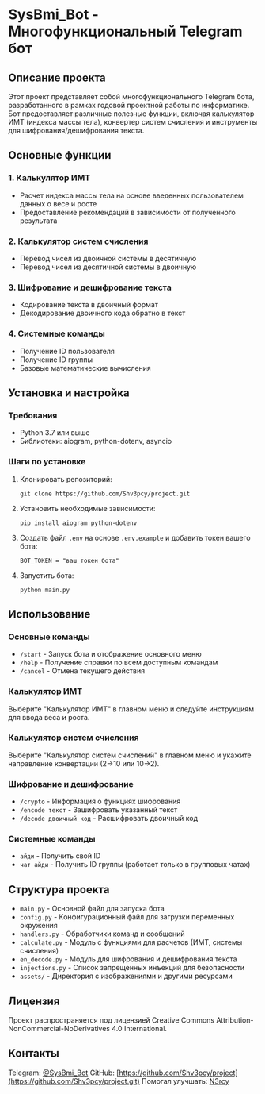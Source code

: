# SysBmi_Bot - Многофункциональный Telegram бот

## Описание проекта
Этот проект представляет собой многофункционального Telegram бота, разработанного в рамках годовой проектной работы по информатике. Бот предоставляет различные полезные функции, включая калькулятор ИМТ (индекса массы тела), конвертер систем счисления и инструменты для шифрования/дешифрования текста.

## Основные функции

### 1. Калькулятор ИМТ
- Расчет индекса массы тела на основе введенных пользователем данных о весе и росте
- Предоставление рекомендаций в зависимости от полученного результата

### 2. Калькулятор систем счисления
- Перевод чисел из двоичной системы в десятичную
- Перевод чисел из десятичной системы в двоичную

### 3. Шифрование и дешифрование текста
- Кодирование текста в двоичный формат
- Декодирование двоичного кода обратно в текст

### 4. Системные команды
- Получение ID пользователя
- Получение ID группы
- Базовые математические вычисления

## Установка и настройка

### Требования
- Python 3.7 или выше
- Библиотеки: aiogram, python-dotenv, asyncio

### Шаги по установке
1. Клонировать репозиторий:
   ```
   git clone https://github.com/Shv3pcy/project.git
   ```

2. Установить необходимые зависимости:
   ```
   pip install aiogram python-dotenv
   ```

3. Создать файл `.env` на основе `.env.example` и добавить токен вашего бота:
   ```
   BOT_TOKEN = "ваш_токен_бота"
   ```

4. Запустить бота:
   ```
   python main.py
   ```

## Использование

### Основные команды
- `/start` - Запуск бота и отображение основного меню
- `/help` - Получение справки по всем доступным командам
- `/cancel` - Отмена текущего действия

### Калькулятор ИМТ
Выберите "Калькулятор ИМТ" в главном меню и следуйте инструкциям для ввода веса и роста.

### Калькулятор систем счисления
Выберите "Калькулятор систем счислений" в главном меню и укажите направление конвертации (2→10 или 10→2).

### Шифрование и дешифрование
- `/crypto` - Информация о функциях шифрования
- `/encode текст` - Зашифровать указанный текст
- `/decode двоичный_код` - Расшифровать двоичный код

### Системные команды
- `айди` - Получить свой ID
- `чат айди` - Получить ID группы (работает только в групповых чатах)

## Структура проекта
- `main.py` - Основной файл для запуска бота
- `config.py` - Конфигурационный файл для загрузки переменных окружения
- `handlers.py` - Обработчики команд и сообщений
- `calculate.py` - Модуль с функциями для расчетов (ИМТ, системы счисления)
- `en_decode.py` - Модуль для шифрования и дешифрования текста
- `injections.py` - Список запрещенных инъекций для безопасности
- `assets/` - Директория с изображениями и другими ресурсами

## Лицензия
Проект распространяется под лицензией Creative Commons Attribution-NonCommercial-NoDerivatives 4.0 International.

## Контакты
Telegram: [@SysBmi_Bot](https://t.me/SysBmi_Bot)
GitHub: [https://github.com/Shv3pcy/project](https://github.com/Shv3pcy/project.git)
Помогал улучшать: [N3rcy](https://github.com/N3rcy)